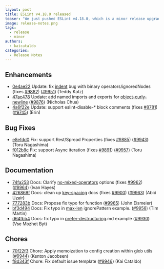 ```yaml
---
layout: post
title: ESLint v4.18.0 released
teaser: "We just pushed ESLint v4.18.0, which is a minor release upgrade of ESLint. This release adds some new features and fixes several bugs found in the previous release."
image: release-notes.png
tags:
  - release
  - minor
authors:
  - kaicataldo
categories:
  - Release Notes
---
```


## Enhancements


* [0e4ae22](https://github.com/eslint/eslint/commit/0e4ae22) Update: fix [indent](/docs/rules/indent) bug with binary operators/ignoredNodes (fixes [#9882](https://github.com/eslint/eslint/issues/9882)) ([#9951](https://github.com/eslint/eslint/issues/9951)) (Teddy Katz)
* [47ac478](https://github.com/eslint/eslint/commit/47ac478) Update: add named imports and exports for [object-curly-newline](/docs/rules/object-curly-newline) ([#9876](https://github.com/eslint/eslint/issues/9876)) (Nicholas Chua)
* [4a6f22e](https://github.com/eslint/eslint/commit/4a6f22e) Update: support eslint-disable-* block comments (fixes [#8781](https://github.com/eslint/eslint/issues/8781)) ([#9745](https://github.com/eslint/eslint/issues/9745)) (Erin)




## Bug Fixes


* [e8efdd0](https://github.com/eslint/eslint/commit/e8efdd0) Fix: support Rest/Spread Properties (fixes [#9885](https://github.com/eslint/eslint/issues/9885)) ([#9943](https://github.com/eslint/eslint/issues/9943)) (Toru Nagashima)
* [f012b8c](https://github.com/eslint/eslint/commit/f012b8c) Fix: support Async iteration (fixes [#9891](https://github.com/eslint/eslint/issues/9891)) ([#9957](https://github.com/eslint/eslint/issues/9957)) (Toru Nagashima)




## Documentation


* [74fa253](https://github.com/eslint/eslint/commit/74fa253) Docs: Clarify [no-mixed-operators](/docs/rules/no-mixed-operators) options (fixes [#9962](https://github.com/eslint/eslint/issues/9962)) ([#9964](https://github.com/eslint/eslint/issues/9964)) (Ivan Hayes)
* [426868f](https://github.com/eslint/eslint/commit/426868f) Docs: clean up [key-spacing](/docs/rules/key-spacing) docs (fixes [#9900](https://github.com/eslint/eslint/issues/9900)) ([#9963](https://github.com/eslint/eslint/issues/9963)) (Abid Uzair)
* [777283b](https://github.com/eslint/eslint/commit/777283b) Docs: Propose fix typo for function ([#9965](https://github.com/eslint/eslint/issues/9965)) (John Eismeier)
* [bf3d494](https://github.com/eslint/eslint/commit/bf3d494) Docs: Fix typo in [max-len](/docs/rules/max-len) ignorePattern example. ([#9956](https://github.com/eslint/eslint/issues/9956)) (Tim Martin)
* [d64fbb4](https://github.com/eslint/eslint/commit/d64fbb4) Docs: fix typo in [prefer-destructuring](/docs/rules/prefer-destructuring).md example ([#9930](https://github.com/eslint/eslint/issues/9930)) (Vse Mozhet Byt)








## Chores


* [70f22f3](https://github.com/eslint/eslint/commit/70f22f3) Chore: Apply memoization to config creation within glob utils ([#9944](https://github.com/eslint/eslint/issues/9944)) (Kenton Jacobsen)
* [f8d343f](https://github.com/eslint/eslint/commit/f8d343f) Chore: Fix default issue template ([#9946](https://github.com/eslint/eslint/issues/9946)) (Kai Cataldo)
